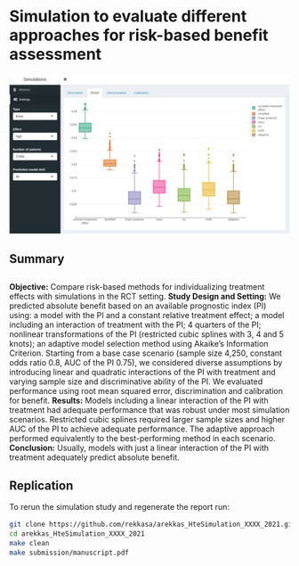 # Simulation to evaluate different approaches for risk-based benefit assessment

![front](https://github.com/rekkasA/arekkas_HteSimulation_XXXX_2021/blob/master/extras/figures/front.png)

## Summary
## 
**Objective:** Compare risk-based methods for individualizing treatment effects
with simulations in the RCT setting. **Study Design and Setting:** We predicted
absolute benefit based on an available prognostic index (PI) using: a model with
the PI and a constant relative treatment effect; a model including an
interaction of treatment with the PI; 4 quarters of the PI; nonlinear
transformations of the PI (restricted cubic splines with 3, 4 and 5 knots); an
adaptive model selection method using Akaike’s Information Criterion. Starting
from a base case scenario (sample size 4,250, constant odds ratio 0.8, AUC of
the PI 0.75), we considered diverse assumptions by introducing linear and
quadratic interactions of the PI with treatment and varying sample size and
discriminative ability of the PI. We evaluated performance using root mean
squared error, discrimination and calibration for benefit. **Results:** Models
including a linear interaction of the PI with treatment had adequate performance
that was robust under most simulation scenarios. Restricted cubic splines
required larger sample sizes and higher AUC of the PI to achieve adequate
performance. The adaptive approach performed equivalently to the best-performing
method in each scenario. **Conclusion:** Usually, models with just a linear
interaction of the PI with treatment adequately predict absolute benefit.

## Replication

To rerun the simulation study and regenerate the report run:

```bash
git clone https://github.com/rekkasa/arekkas_HteSimulation_XXXX_2021.git
cd arekkas_HteSimulation_XXXX_2021
make clean
make submission/manuscript.pdf
```